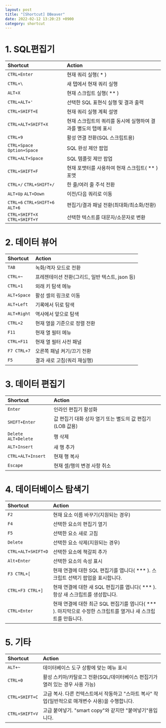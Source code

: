```yaml
---
layout: post
title: "[Shortcut] DBeaver"
date: 2022-02-12 13:20:23 +0900
category: shortcut
---
```


# 1. SQL편집기

| Shortcut | Action |
| :--- | :--- |
| `CTRL+Enter` | 현재 쿼리 실행( * ) |
| `CTRL+\` | 새 탭에서 현재 쿼리 실행 |
| `ALT+X` | 현재 스크립트 실행( ** ) |
| `CTRL+ALT+'` | 선택한 SQL 표현식 실행 및 결과 출력 |
| `CTRL+SHIFT+E` | 현재 쿼리 실행 계획 설명 |
| `CTRL+ALT+SHIFT+X` | 현재 스크립트의 쿼리를 동시에 실행하여 결과를 별도의 탭에 표시 |
| `CTRL+9` | 활성 연결 전환(SQL 스크립트용) |
| `CTRL+Space` `Option+Space` | SQL 완성 제안 팝업 |
| `CTRL+ALT+Space` | SQL 템플릿 제안 팝업 |
| `CTRL+SHIFT+F` | 현재 포맷터를 사용하여 현재 스크립트( ** ) 포맷 |
| `CTRL+/` `CTRL+SHIFT+/` | 한 줄/여러 줄 주석 전환 |
| `ALT+Up` `ALT+Down` | 이전/다음 쿼리로 이동 |
| `CTRL+6` `CTRL+SHIFT+6` `ALT+6` | 편집기/결과 패널 전환(최대화/최소화/전환) |
| `CTRL+SHIFT+X` `CTRL+SHIFT+Y` | 선택한 텍스트를 대문자/소문자로 변환 |


# 2. 데이터 뷰어

| Shortcut | Action |
| :--- | :--- |
| `TAB` | 녹화/격자 모드로 전환 |
| `CTRL+~` | 프레젠테이션 전환(그리드, 일반 텍스트, json 등) |
| `CTRL+1` | 외래 키 탐색 메뉴 |
| `ALT+Space` | 활성 셀의 링크로 이동 |
| `ALT+Left` | 기록에서 뒤로 탐색 |
| `ALT+Right` | 역사에서 앞으로 탐색 |
| `CTRL+2` | 현재 열을 기준으로 정렬 전환 |
| `F11` | 현재 열 필터 메뉴 |
| `CTRL+F11` | 현재 열 필터 사전 패널 |
| `F7 CTRL+7` | 오른쪽 패널 켜기/끄기 전환 |
| `F5` | 결과 새로 고침(쿼리 재실행) |


# 3. 데이터 편집기

| Shortcut | Action |
| :--- | :--- |
| `Enter` | 인라인 편집기 활성화 |
| `SHIFT+Enter` | 값 편집기 대화 상자 열기 또는 별도의 값 편집기(LOB 값용) |
| `Delete` `ALT+Delete` | 행 삭제 |
| `ALT+Insert` | 새 행 추가 |
| `CTRL+ALT+Insert` | 현재 행 복사 |
| `Escape` | 현재 셀/행의 변경 사항 취소 |

# 4. 데이터베이스 탐색기

| Shortcut | Action |
| :--- | :--- |
| `F2` | 현재 요소 이름 바꾸기(지원되는 경우) |
| `F4` | 선택한 요소의 편집기 열기 |
| `F5` | 선택한 요소 새로 고침 |
| `Delete` | 선택한 요소 삭제(지원되는 경우) |
| `CTRL+ALT+SHIFT+D` | 선택한 요소에 책갈피 추가 |
| `Alt+Enter` | 선택한 요소의 속성 표시 |
| `F3 CTRL+[` | 현재 연결에 대한 SQL 편집기를 엽니다( *** ). 스크립트 선택기 팝업을 표시합니다. |
| `CTRL+F3 CTRL+]` | 현재 연결에 대한 새 SQL 편집기를 엽니다( *** ). 항상 새 스크립트를 생성합니다. |
| `CTRL+Enter` | 현재 연결에 대한 최근 SQL 편집기를 엽니다( *** ). 마지막으로 수정한 스크립트를 열거나 새 스크립트를 만듭니다. |

# 5. 기타

| Shortcut | Action |
| :--- | :--- |
| `ALT+~` | 데이터베이스 도구 상황에 맞는 메뉴 표시 |
| `CTRL+0` | 활성 스키마/카탈로그 전환(SQL/데이터베이스 편집기가 열려 있는 경우 사용 가능) |
| `CTRL+SHIFT+C` | 고급 복사. 다른 컨텍스트에서 작동하고 "스마트 복사" 작업(일반적으로 매개변수 사용)을 수행합니다. |
| `CTRL+SHIFT+V` | 고급 붙여넣기. "smart copy"와 같지만 "붙여넣기"용입니다. |